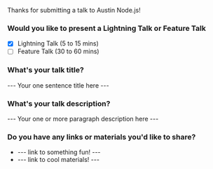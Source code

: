 Thanks for submitting a talk to Austin Node.js!

### Would you like to present a Lightning Talk or Feature Talk

- [x] Lightning Talk (5 to 15 mins)
- [ ] Feature Talk (30 to 60 mins)

### What's your talk title?

--- Your one sentence title here ---

### What's your talk description?

--- Your one or more paragraph description here ---

### Do you have any links or materials you'd like to share?

- --- link to something fun! ---
- --- link to cool materials! ---
